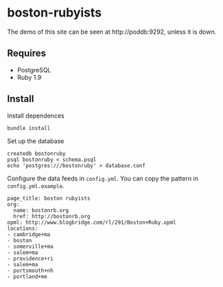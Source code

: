 # boston-rubyists

The demo of this site can be seen at http://poddb:9292, unless it is down.

## Requires

* PostgreSQL
* Ruby 1.9

## Install

Install dependences

    bundle install

Set up the database

    createdb bostonruby
    psql bostonruby < schema.psql
    echo 'postgres:///bostonruby' > database.conf

Configure the data feeds in `config.yml`. You can copy the pattern in `config.yml.example`.

    page_title: boston rubyists
    org: 
      name: bostonrb.org
      href: http://bostonrb.org
    opml: http://www.blogbridge.com/rl/291/Boston+Ruby.opml
    locations: 
    - cambridge+ma 
    - boston 
    - somerville+ma 
    - salem+ma 
    - providence+ri 
    - salem+ma 
    - portsmouth+nh 
    - portland+me

